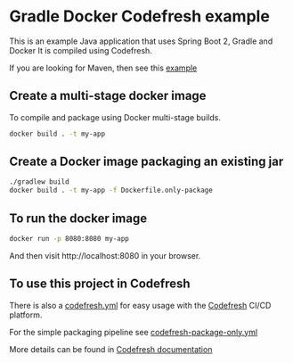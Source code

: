 # Gradle Docker Codefresh example

This is an example Java application that uses Spring Boot 2, Gradle and Docker
It is compiled using Codefresh.

If you are looking for Maven, then see this [example](https://github.com/codefresh-contrib/spring-boot-2-sample-app)

## Create a multi-stage docker image

To compile and package using Docker multi-stage builds.

```bash
docker build . -t my-app
```

## Create a Docker image packaging an existing jar

```bash
./gradlew build
docker build . -t my-app -f Dockerfile.only-package
```

## To run the docker image

```bash
docker run -p 8080:8080 my-app
```

And then visit http://localhost:8080 in your browser.

## To use this project in Codefresh

There is also a [codefresh.yml](codefresh.yml) for easy usage with the [Codefresh](codefresh.io) CI/CD platform.

For the simple packaging pipeline see [codefresh-package-only.yml](codefresh-package-only.yml)

More details can be found in [Codefresh documentation](https://codefresh.io/docs/docs/learn-by-example/java/gradle/)

